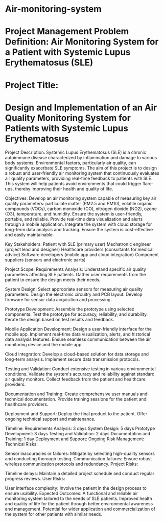 # Air-monitoring-system
# Project Management Problem Definition: Air Monitoring System for a Patient with Systemic Lupus Erythematosus (SLE)
# Project Title:
# Design and Implementation of an Air Quality Monitoring System for Patients with Systemic Lupus Erythematosus

Project Description:
Systemic Lupus Erythematosus (SLE) is a chronic autoimmune disease characterized by inflammation and damage to various body systems. Environmental factors, particularly air quality, can significantly exacerbate SLE symptoms. The aim of this project is to design a robust and user-friendly air monitoring system that continuously evaluates air quality parameters, providing real-time feedback to patients with SLE. This system will help patients avoid environments that could trigger flare-ups, thereby improving their health and quality of life.

Objectives:
Develop an air monitoring system capable of measuring key air quality parameters: particulate matter (PM2.5 and PM10), volatile organic compounds (VOCs), carbon monoxide (CO), nitrogen dioxide (NO2), ozone (O3), temperature, and humidity.
Ensure the system is user-friendly, portable, and reliable.
Provide real-time data visualization and alerts through a mobile application.
Integrate the system with cloud storage for long-term data analysis and tracking.
Ensure the system is cost-effective and easily maintainable.

Key Stakeholders:
Patient with SLE (primary user)
Mechatronic engineer (project lead and designer)
Healthcare providers (consultants for medical advice)
Software developers (mobile app and cloud integration)
Component suppliers (sensors and electronic parts)

Project Scope:
Requirements Analysis:
Understand specific air quality parameters affecting SLE patients.
Gather user requirements from the patient to ensure the design meets their needs.

System Design:
Select appropriate sensors for measuring air quality parameters.
Design the electronic circuitry and PCB layout.
Develop firmware for sensor data acquisition and processing.

Prototype Development:
Assemble the prototype using selected components.
Test the prototype for accuracy, reliability, and durability.
Iterate the design based on test results and feedback.

Mobile Application Development:
Design a user-friendly interface for the mobile app.
Implement real-time data visualization, alerts, and historical data analysis features.
Ensure seamless communication between the air monitoring device and the mobile app.

Cloud Integration:
Develop a cloud-based solution for data storage and long-term analysis.
Implement secure data transmission protocols.

Testing and Validation:
Conduct extensive testing in various environmental conditions.
Validate the system's accuracy and reliability against standard air quality monitors.
Collect feedback from the patient and healthcare providers.

Documentation and Training:
Create comprehensive user manuals and technical documentation.
Provide training sessions for the patient and healthcare providers.

Deployment and Support:
Deploy the final product to the patient.
Offer ongoing technical support and maintenance.

Timeline:
Requirements Analysis: 3 days
System Design: 5 days
Prototype Development: 3 days
Testing and Validation: 2 days
Documentation and Training: 1 day
Deployment and Support: Ongoing
Risk Management:
Technical Risks:

Sensor inaccuracies or failures: Mitigate by selecting high-quality sensors and conducting thorough testing.
Communication failures: Ensure robust wireless communication protocols and redundancy.
Project Risks:

Timeline delays: Maintain a detailed project schedule and conduct regular progress reviews.
User Risks:

User interface complexity: Involve the patient in the design process to ensure usability.
Expected Outcomes:
A functional and reliable air monitoring system tailored to the needs of SLE patients.
Improved health and quality of life for the patient through better environmental awareness and management.
Potential for wider application and commercialization of the system for other patients with similar needs.





